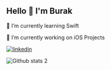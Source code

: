 ## Hello 👋 I'm Burak

🌱 I’m currently learning Swift

🔭 I’m currently working on iOS Projects



[![linkedin](https://img.shields.io/badge/Linkedin-000000?style=for-the-badge&logo=Linkedin&logoColor=white)](https://www.linkedin.com/in/burakkara28/)

![Github stats 2](https://github-readme-stats.vercel.app/api?username=burakk28&show_icons=true&theme=radical)


<!--
**burakk28/burakk28** is a ✨ _special_ ✨ repository because its `README.md` (this file) appears on your GitHub profile.



🌱 I’m currently learning Swift
🔭 I’m currently working on iOS Projects



- 🌱 I’m currently learning ...
- 👯 I’m looking to collaborate on ...
- 🤔 I’m looking for help with ...
- 💬 Ask me about ...
- 📫 How to reach me: ...
- 😄 Pronouns: ...
- ⚡ Fun fact: ...
-->
